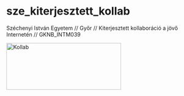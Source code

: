 # sze_kiterjesztett_kollab
Széchenyi István Egyetem // Győr // Kiterjesztett kollaboráció a jövő Internetén // GKNB_INTM039

<img src="https://cdn.prod.website-files.com/60891de4d3b1f6a3bb8569f1/60c7503dc3dcc427f191026b_og-image.jpg" alt="Kollab" width="300" height="123">
